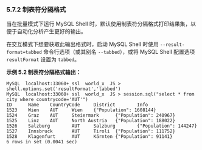 ### 5.7.2 制表符分隔格式

当在批量模式下运行 MySQL Shell 时，默认使用制表符分隔格式打印结果集，以便于自动化分析产生更好的输出。

在交互模式下想要获取此输出格式时，启动 MySQL Shell 时使用 `--result-format=tabbed` 命令行选项（或其别名 `--tabbed`），或将 MySQL Shell 配置选项 `resultFormat` 设置为 `tabbed`。

**示例 5.2 制表符分隔格式输出：**

```
MySQL  localhost:33060+ ssl  world_x  JS > shell.options.set('resultFormat','tabbed')
MySQL  localhost:33060+ ssl  world_x  JS > session.sql("select * from city where countrycode='AUT'")
ID      Name    CountryCode     District        Info
1523    Wien    AUT     Wien    {"Population": 1608144}
1524    Graz    AUT     Steiermark      {"Population": 240967}
1525    Linz    AUT     North Austria   {"Population": 188022}
1526    Salzburg        AUT     Salzburg        {"Population": 144247}
1527    Innsbruck       AUT     Tiroli  {"Population": 111752}
1528    Klagenfurt      AUT     Kärnten {"Population": 91141}
6 rows in set (0.0041 sec)
```

